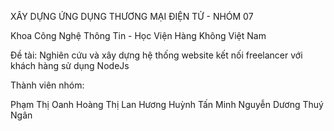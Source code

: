 XÂY DỰNG ỨNG DỤNG THƯƠNG MẠI ĐIỆN TỬ - NHÓM 07

Khoa Công Nghệ Thông Tin - Học Viện Hàng Không Việt Nam

Đề tài: Nghiên cứu và xây dựng hệ thống website kết nối freelancer với khách hàng sử dụng NodeJs

Thành viên nhóm:

Phạm Thị Oanh
Hoàng Thị Lan Hương
Huỳnh Tấn Minh
Nguyễn Dương Thuý Ngân
